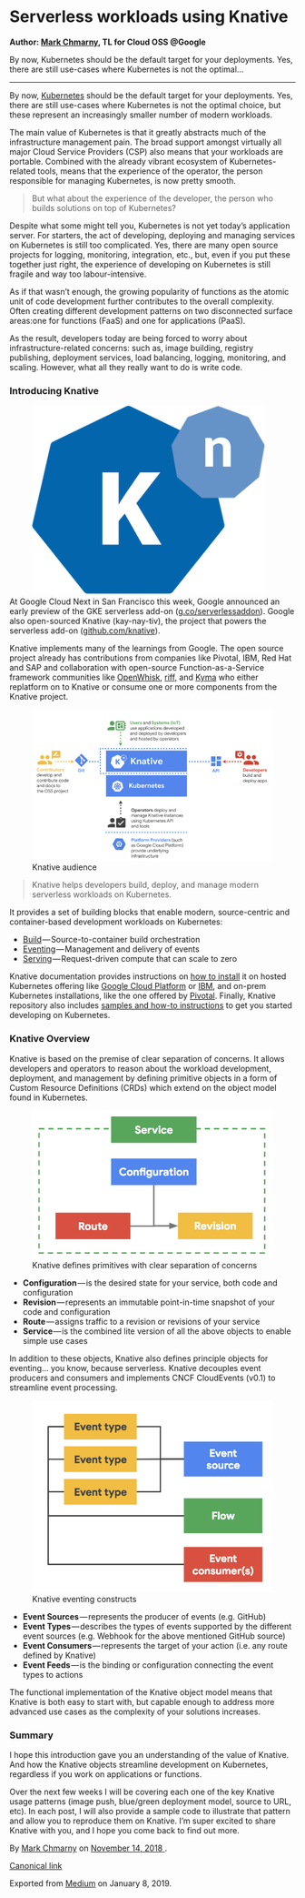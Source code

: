 # Serverless workloads using Knative

**Author: [Mark Chmarny](https://twitter.com/mchmarny), TL for Cloud OSS @Google**

  <article class="h-entry">
    <section data-field="description" class="p-summary">
      By now, Kubernetes should be the default target for your deployments. Yes, there are still use-cases where Kubernetes is not the optimal…
    </section>
    <section data-field="body" class="e-content">
      <section name="f298" class="section section--body section--first section--last">
        <div class="section-divider">
          <hr class="section-divider">
        </div>
        <div class="section-content">
          <div class="section-inner sectionLayout--insetColumn">
            <p name="6981" id="6981" class="graf graf--p graf-after--h3">By now, <a href="https://kubernetes.io/" data-href="https://kubernetes.io/" class="markup--anchor markup--p-anchor" rel="noopener" target="_blank">Kubernetes</a> should be the default target for your deployments. Yes, there are still use-cases where Kubernetes is not the optimal choice, but these represent an increasingly smaller number of modern workloads.</p>
            <p name="c063" id="c063" class="graf graf--p graf-after--p">The main value of Kubernetes is that it greatly abstracts much of the infrastructure management pain. The broad support amongst virtually all major Cloud Service Providers (CSP) also means that your workloads are portable. Combined with the already vibrant ecosystem of Kubernetes-related tools, means that the experience of the operator, the person responsible for managing Kubernetes, is now pretty smooth.</p>
            <blockquote name="c1ac" id="c1ac" class="graf graf--blockquote graf-after--p">But what about the experience of the developer, the person who builds solutions on top of Kubernetes?</blockquote>
            <p name="09a5" id="09a5" class="graf graf--p graf-after--blockquote">Despite what some might tell you, Kubernetes is not yet today’s application server. For starters, the act of developing, deploying and managing services on Kubernetes is still too complicated. Yes, there are many open source projects for logging, monitoring, integration, etc., but, even if you put these together just right, the experience of developing on Kubernetes is still fragile and way too labour-intensive.</p>
            <p name="1312" id="1312" class="graf graf--p graf-after--p">As if that wasn’t enough, the growing popularity of functions as the atomic unit of code development further contributes to the overall complexity. Often creating different development patterns on two disconnected surface areas:one for functions (FaaS) and one for applications (PaaS).</p>
            <p name="3f53" id="3f53" class="graf graf--p graf-after--p">As the result, developers today are being forced to worry about infrastructure-related concerns: such as, image building, registry publishing, deployment services, load balancing, logging, monitoring, and scaling. However, what all they really want to do is write code.</p>
            <h3 name="33f0" id="33f0" class="graf graf--h3 graf-after--p">Introducing Knative</h3>
            <figure name="69ac" id="69ac" class="graf graf--figure graf--layoutOutsetLeft graf-after--h3">
              <div class="aspectRatioPlaceholder is-locked" style="max-width: 410px; max-height: 322px;">
                <div class="aspectRatioPlaceholder-fill">
                </div>
                <img class="graf-image" data-image-id="knative.png" data-width="410" data-height="322" src="/blog/images/knative.png">
              </div>
            </figure>
            <p name="aa9b" id="aa9b" class="graf graf--p graf-after--figure">At Google Cloud Next in San Francisco this week, Google announced an early preview of the GKE serverless add-on (<a href="http://g.co/serverlessaddon" data-href="http://g.co/serverlessaddon" class="markup--anchor markup--p-anchor" rel="noopener" target="_blank">g.co/serverlessaddon</a>). Google also open-sourced Knative (kay-nay-tiv), the project that powers the serverless add-on (<a href="https://github.com/knative" data-href="https://github.com/knative" class="markup--anchor markup--p-anchor" rel="noopener" target="_blank">github.com/knative</a>).</p>
            <p name="7c8f" id="7c8f" class="graf graf--p graf-after--p">Knative implements many of the learnings from Google. The open source project already has contributions from companies like Pivotal, IBM, Red Hat and SAP and collaboration with open-source Function-as-a-Service framework communities like <a href="https://github.com/apache/incubator-openwhisk" data-href="https://github.com/apache/incubator-openwhisk" class="markup--anchor markup--p-anchor" rel="noopener" target="_blank">OpenWhisk</a>, <a href="https://github.com/projectriff/riff" data-href="https://github.com/projectriff/riff" class="markup--anchor markup--p-anchor" rel="noopener" target="_blank">riff</a>, and <a href="https://github.com/kyma-project" data-href="https://github.com/kyma-project" class="markup--anchor markup--p-anchor" rel="noopener" target="_blank">Kyma</a> who either replatform on to Knative or consume one or more components from the Knative project.</p>
            <figure name="ca72" id="ca72" class="graf graf--figure graf-after--p">
              <div class="aspectRatioPlaceholder is-locked" style="max-width: 700px; max-height: 440px;">
                <div class="aspectRatioPlaceholder-fill">
                </div>
                <img class="graf-image" data-image-id="0*v-wKOVy6dsJdbABA" data-width="1600" data-height="1005" data-is-featured="true" src="/blog/images/audience.png">
              </div>
              <figcaption class="imageCaption">Knative audience</figcaption>
            </figure>
            <blockquote name="15c2" id="15c2" class="graf graf--blockquote graf-after--figure">Knative helps developers build, deploy, and manage modern serverless workloads on Kubernetes.</blockquote>
            <p name="b4e2" id="b4e2" class="graf graf--p graf-after--blockquote">It provides a set of building blocks that enable modern, source-centric and container-based development workloads on Kubernetes:</p>
            <ul class="postList">
              <li name="5f0a" id="5f0a" class="graf graf--li graf-after--p">
                <a href="https://github.com/knative/build" data-href="https://github.com/knative/build" class="markup--anchor markup--li-anchor" rel="noopener" target="_blank">Build</a> — Source-to-container build orchestration</li>
                <li name="c06f" id="c06f" class="graf graf--li graf-after--li">
                  <a href="https://github.com/knative/eventing" data-href="https://github.com/knative/eventing" class="markup--anchor markup--li-anchor" rel="noopener" target="_blank">Eventing</a> — Management and delivery of events</li>
                  <li name="b148" id="b148" class="graf graf--li graf-after--li">
                    <a href="https://github.com/knative/serving" data-href="https://github.com/knative/serving" class="markup--anchor markup--li-anchor" rel="noopener" target="_blank">Serving</a> — Request-driven compute that can scale to zero</li>
                  </ul>
                  <p name="abed" id="abed" class="graf graf--p graf-after--li">Knative documentation provides instructions on <a href="../../../../../docs/install/">how to install</a> it on hosted Kubernetes offering like <a href="../../../../../docs/install/knative-with-gke">Google Cloud Platform</a> or <a href="../../../../../docs/install/knative-with-iks">IBM</a>, and on-prem Kubernetes installations, like the one offered by <a href="../../../../../docs/install/knative-with-pks">Pivotal</a>. Finally, Knative repository also includes <a href="../../../../../docs/install/getting-started-knative-app">samples and how-to instructions</a> to get you started developing on Kubernetes.</p>
                  <h3 name="0113" id="0113" class="graf graf--h3 graf-after--p">Knative Overview</h3>
                  <p name="e295" id="e295" class="graf graf--p graf-after--h3">Knative is based on the premise of clear separation of concerns. It allows developers and operators to reason about the workload development, deployment, and management by defining primitive objects in a form of Custom Resource Definitions (CRDs) which extend on the object model found in Kubernetes.</p>
                  <figure name="de3e" id="de3e" class="graf graf--figure graf-after--p">
                    <div class="aspectRatioPlaceholder is-locked" style="max-width: 700px; max-height: 431px;">
                      <div class="aspectRatioPlaceholder-fill">
                      </div>
                      <img class="graf-image" data-image-id="0*hfyRGyNWNFycw5bx" data-width="740" data-height="456" src="/blog/images/primitive-objects.png">
                    </div>
                    <figcaption class="imageCaption">Knative defines primitives with clear separation of concerns</figcaption>
                  </figure>
                  <ul class="postList">
                    <li name="2cb6" id="2cb6" class="graf graf--li graf-after--figure">
                      <strong class="markup--strong markup--li-strong">Configuration</strong> — is the desired state for your service, both code and configuration</li>
                      <li name="5be3" id="5be3" class="graf graf--li graf-after--li">
                        <strong class="markup--strong markup--li-strong">Revision</strong> — represents an immutable point-in-time snapshot of your code and configuration</li>
                        <li name="8193" id="8193" class="graf graf--li graf-after--li">
                          <strong class="markup--strong markup--li-strong">Route</strong> — assigns traffic to a revision or revisions of your service</li>
                          <li name="269b" id="269b" class="graf graf--li graf-after--li">
                            <strong class="markup--strong markup--li-strong">Service </strong>— is the combined lite version of all the above objects to enable simple use cases</li>
                          </ul>
                          <p name="6ed0" id="6ed0" class="graf graf--p graf-after--li">In addition to these objects, Knative also defines principle objects for eventing… you know, because serverless. Knative decouples event producers and consumers and implements CNCF CloudEvents (v0.1) to streamline event processing.</p>
                          <figure name="6396" id="6396" class="graf graf--figure graf-after--p">
                            <div class="aspectRatioPlaceholder is-locked" style="max-width: 700px; max-height: 559px;">
                              <div class="aspectRatioPlaceholder-fill">
                              </div>
                              <img class="graf-image" data-image-id="0*3jjrwXWgze2pPhnm" data-width="762" data-height="608" src="/blog/images/events-model.png">
                            </div>
                            <figcaption class="imageCaption">Knative eventing constructs</figcaption>
                          </figure>
                          <ul class="postList">
                            <li name="dc26" id="dc26" class="graf graf--li graf-after--figure">
                              <strong class="markup--strong markup--li-strong">Event Sources</strong> — represents the producer of events (e.g. GitHub)</li>
                              <li name="4cc7" id="4cc7" class="graf graf--li graf-after--li">
                                <strong class="markup--strong markup--li-strong">Event Types</strong> — describes the types of events supported by the different event sources (e.g. Webhook for the above mentioned GitHub source)</li>
                                <li name="dc2c" id="dc2c" class="graf graf--li graf-after--li">
                                  <strong class="markup--strong markup--li-strong">Event Consumers</strong> — represents the target of your action (i.e. any route defined by Knative)</li>
                                  <li name="2882" id="2882" class="graf graf--li graf-after--li">
                                    <strong class="markup--strong markup--li-strong">Event Feeds</strong> — is the binding or configuration connecting the event types to actions</li>
                                  </ul>
                                  <p name="638e" id="638e" class="graf graf--p graf-after--li">The functional implementation of the Knative object model means that Knative is both easy to start with, but capable enough to address more advanced use cases as the complexity of your solutions increases.</p>
                                  <h3 name="e2f4" id="e2f4" class="graf graf--h3 graf-after--p">Summary</h3>
                                  <p name="5231" id="5231" class="graf graf--p graf-after--h3">I hope this introduction gave you an understanding of the value of Knative. And how the Knative objects streamline development on Kubernetes, regardless if you work on applications or functions.</p>
                                  <p name="ecf2" id="ecf2" class="graf graf--p graf-after--p graf--trailing">Over the next few weeks I will be covering each one of the key Knative usage patterns (image push, blue/green deployment model, source to URL, etc). In each post, I will also provide a sample code to illustrate that pattern and allow you to reproduce them on Knative. I’m super excited to share Knative with you, and I hope you come back to find out more.</p>
                                </div>
                              </div>
                            </section>
                          </section>
                          <footer>
                            <p>By <a href="https://medium.com/@mchmarny_google" class="p-author h-card">Mark Chmarny</a> on <a href="https://medium.com/p/4e6d8604972">
                              <time class="dt-published" datetime="2018-11-14T02:20:46.348Z">November 14, 2018</time>
                            </a>.</p>
                            <p>
                              <a href="https://medium.com/@mchmarny_google/build-deploy-manage-modern-serverless-workloads-using-knative-on-kubernetes-4e6d8604972" class="p-canonical">Canonical link</a>
                            </p>
                            <p>Exported from <a href="https://medium.com">Medium</a> on January 8, 2019.</p>
                          </footer>
                        </article>
